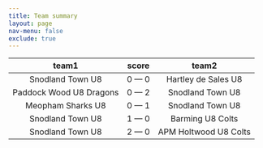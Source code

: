 ```yaml
---
title: Team summary
layout: page
nav-menu: false
exclude: true
---
```




|          team1          |    score    |         team2         |
|:-----------------------:|:-----------:|:---------------------:|
|    Snodland Town U8     | 0 &mdash; 0 |  Hartley de Sales U8  |
| Paddock Wood U8 Dragons | 0 &mdash; 2 |   Snodland Town U8    |
|    Meopham Sharks U8    | 0 &mdash; 1 |   Snodland Town U8    |
|    Snodland Town U8     | 1 &mdash; 0 |   Barming U8 Colts    |
|    Snodland Town U8     | 2 &mdash; 0 | APM Holtwood U8 Colts |

